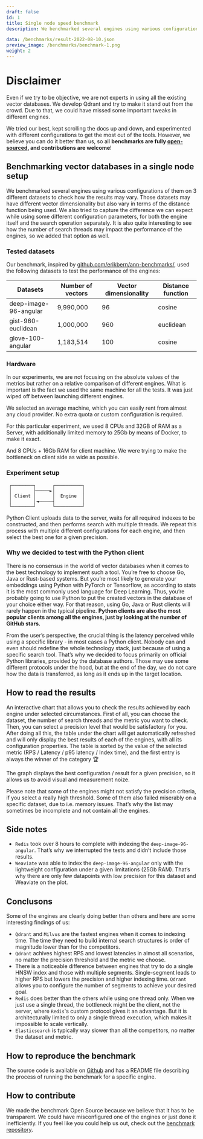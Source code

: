```yaml
---
draft: false
id: 1
title: Single node speed benchmark
description: We benchmarked several engines using various configurations of them on 3 different datasets to check how the results may vary. Those datasets may have different vector dimensionality but also vary in terms of the distance function being used. We also tried to capture the difference we can expect while using some different configuration parameters, for both the engine itself and the search operation separately. It is also quite interesting to see how the number of search threads may impact the performance of the engines, so we added that option as well.

data: /benchmarks/result-2022-08-10.json
preview_image: /benchmarks/benchmark-1.png
weight: 2
---
```


# Disclaimer

Even if we try to be objective, we are not experts in using all the existing vector databases.
We develop Qdrant and try to make it stand out from the crowd.
Due to that, we could have missed some important tweaks in different engines.

We tried our best, kept scrolling the docs up and down, and experimented with different configurations to get the most out of the tools. However, we believe you can do it better than us, so all **benchmarks are fully [open-sourced](https://github.com/qdrant/vector-db-benchmark), and contributions are welcome**!


## Benchmarking vector databases in a single node setup

We benchmarked several engines using various configurations of them on 3 different datasets to check how the results may vary.
Those datasets may have different vector dimensionality but also vary in terms of the distance function being used.
We also tried to capture the difference we can expect while using some different configuration parameters, for both the engine itself and the search operation separately.
It is also quite interesting to see how the number of search threads may impact the performance of the engines, so we added that option as well.


### Tested datasets

Our benchmark, inspired by [github.com/erikbern/ann-benchmarks/](https://github.com/erikbern/ann-benchmarks/), used the following datasets to test the performance of the engines:


| Datasets              | Number of vectors | Vector dimensionality | Distance function |
|-----------------------|-------------------|-----------------------|-------------------|
| deep-image-96-angular | 9,990,000         | 96                    | cosine            |
| gist-960-euclidean    | 1,000,000         | 960                   | euclidean         |
| glove-100-angular     | 1,183,514         | 100                   | cosine            |

### Hardware

In our experiments, we are not focusing on the absolute values of the metrics but rather on a relative comparison of different engines.
What is important is the fact we used the same machine for all the tests.
It was just wiped off between launching different engines. 

We selected an average machine, which you can easily rent from almost any cloud provider. No extra quota or custom configuration is required.

For this particular experiment, we used 8 CPUs and 32GB of RAM as a Server, with additionally limited memory to 25Gb by means of Docker, to make it exact.

And 8 CPUs + 16Gb RAM for client machine. We were trying to make the bottleneck on client side as wide as possible.



### Experiment setup

```
 ┌────────┐      ┌──────────┐
 │        ├─────►│          │
 │ Client │      │  Engine  │
 │        │◄─────┤          │
 └────────┘      └──────────┘
```

Python Client uploads data to the server, waits for all required indexes to be constructed, and then performs search with multiple threads. We repeat this process with multiple different configurations for each engine, and then select the best one for a given precision.

### Why we decided to test with the Python client


There is no consensus in the world of vector databases when it comes to the best technology to implement such a tool.
You’re free to choose Go, Java or Rust-based systems.
But you’re most likely to generate your embeddings using Python with PyTorch or Tensorflow, as according to stats it is the most commonly used language for Deep Learning.
Thus, you’re probably going to use Python to put the created vectors in the database of your choice either way.
For that reason, using Go, Java or Rust clients will rarely happen in the typical pipeline.
**Python clients are also the most popular clients among all the engines, just by looking at the number of GitHub stars.**

From the user’s perspective, the crucial thing is the latency perceived while using a specific library - in most cases a Python client.
Nobody can and even should redefine the whole technology stack, just because of using a specific search tool.
That’s why we decided to focus primarily on official Python libraries, provided by the database authors.
Those may use some different protocols under the hood, but at the end of the day, we do not care how the data is transferred, as long as it ends up in the target location.


## How to read the results

An interactive chart that allows you to check the results achieved by each engine under selected circumstances.
First of all, you can choose the dataset, the number of search threads and the metric you want to check.
Then, you can select a precision level that would be satisfactory for you.
After doing all this, the table under the chart will get automatically refreshed and will only display the best results of each of the engines, with all its configuration properties.
The table is sorted by the value of the selected metric (RPS / Latency / p95 latency / Index time), and the first entry is always the winner of the category 🏆

The graph displays the best configuration / result for a given precision, so it allows us to avoid visual and measurement noize.  

Please note that some of the engines might not satisfy the precision criteria, if you select a really high threshold. Some of them also failed miserably on a specific dataset, due to i.e. memory issues. That’s why the list may sometimes be incomplete and not contain all the engines.

## Side notes

* `Redis` took over 8 hours to complete with indexing the `deep-image-96-angular`. That’s why we interrupted the tests and didn’t include those results.
* `Weaviate` was able to index the `deep-image-96-angular` only with the lightweight configuration under a given limitations (25Gb RAM). That’s why there are only few datapoints with low precision for this dataset and Weaviate on the plot.

## Conclusons

Some of the engines are clearly doing better than others and here are some interesting findings of us:

* `Qdrant` and `Milvus` are the fastest engines when it comes to indexing time. The time they need to build internal search structures is order of magnitude lower than for the competitors.
* `Qdrant` achives highest RPS and lowest latencies in almost all scenarios, no matter the precision threshold and the metric we choose.
* There is a noticeable difference between engines that try to do a single HNSW index and those with multiple segments. Single-segment leads to higher RPS but lowers the precision and higher indexing time. `Qdrant` allows you to configure the number of segments to achieve your desired goal.
* `Redis` does better than the others while using one thread only. When we just use a single thread, the bottleneck might be the client, not the server, where `Redis`'s custom protocol gives it an advantage. But it is architecturally limited to only a single thread execution, which makes it impossible to scale vertically. 
* `Elasticsearch` is typically way slower than all the competitors, no matter the dataset and metric.

## How to reproduce the benchmark

The source code is available on [Github](https://github.com/qdrant/vector-db-benchmark) and has a README file describing the process of running the benchmark for a specific engine.

## How to contribute

We made the benchmark Open Source because we believe that it has to be transparent. We could have misconfigured one of the engines or just done it inefficiently. If you feel like you could help us out, check out the [benchmark repository](https://github.com/qdrant/vector-db-benchmark).

